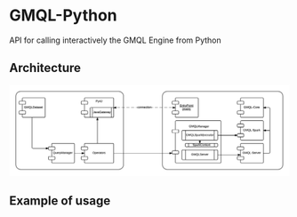 # GMQL-Python
API for calling interactively the GMQL Engine from Python

## Architecture
<img src="./images/PyGML - Architecture.png">

## Example of usage
<script src="https://gist.github.com/lucananni93/3380e8762603b651f0cf9234ecec9bbc.js"></script>
